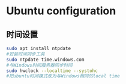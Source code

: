 # Ubuntu configuration

## 时间设置



```bash
sudo apt install ntpdate
#安装时间同步工具
sudo ntpdate time.windows.com
#与Windows时间服务器同步时间
sudo hwclock --localtime --systohc
#把ubuntu时间模式改为与Windows相同的local time
```


